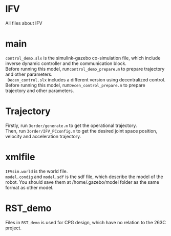 # IFV
All files about IFV  

# main
`control_demo.slx` is the simulink-gazebo co-simulation file, which include inverse dynamic controller and the communication block.  
Before running this model, run`control_demo_prepare.m` to prepare trajectory and other parameters.  
` Decen_control.slx` includes a different version using decentralized control.
Before running this model, run`Decen_control_prepare.m` to prepare trajectory and other parameters.  

# Trajectory
Firstly, run `3order/generate.m` to get the operational trajectory.  
Then, run `3order/IFV_PCconfig.m` to get the desired joint space position, velocity and acceleration trajectory.

# xmlfile
`IFVsim.world` is the world file.  
`model.condig` and `model.sdf` is the sdf file, which describe the model of the robot. You should save them at /home/.gazebo/model folder as the same format as other model.

# RST_demo
Files in `RST_demo` is used for CPG design, which have no relation to the 263C project.

